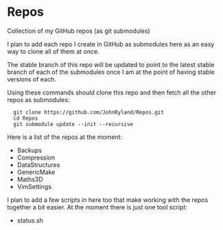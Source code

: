 
# Repos

Collection of my GitHub repos (as git submodules)

I plan to add each repo I create in GitHub as submodules here as an easy way to clone all of them at once.

The stable branch of this repo will be updated to point to the latest stable branch of each of the submodules
once I am at the point of having stable versions of each.

Using these commands should clone this repo and then fetch all the other repos as submodules:

```
  git clone https://github.com/JohnRyland/Repos.git
  cd Repos
  git submodule update --init --recursive
```

Here is a list of the repos at the moment:

  - Backups
  - Compression
  - DataStructures
  - GenericMake
  - Maths3D
  - VimSettings

I plan to add a few scripts in here too that make working with the repos together a bit easier. At the moment
there is just one tool script:

  - status.sh



